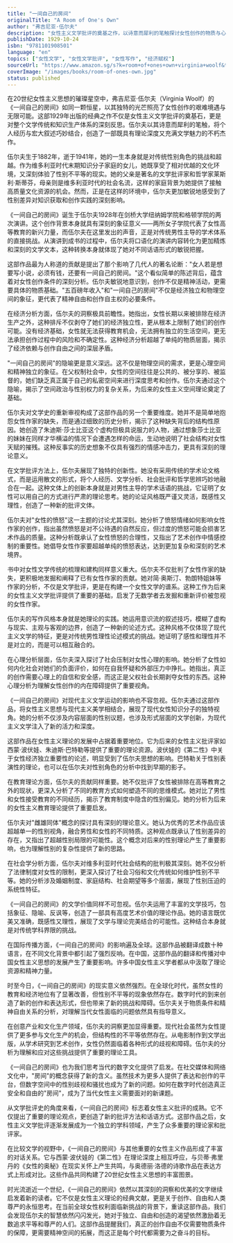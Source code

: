 ```yaml
---
title: "一间自己的房间"
originalTitle: "A Room of One's Own"
author: "弗吉尼亚·伍尔夫"
description: "女性主义文学批评的奠基之作，以诗意而犀利的笔触探讨女性创作的物质与心理条件，提出影响深远的女性写作理论。"
publishDate: 1929-10-24
isbn: "9781101908501"
language: "en"
topics: ["女性文学", "女性文学批评", "女性写作", "经济赋权"]
sourceUrl: "https://www.amazon.sg/s?k=room+of+ones+own+virginia+woolf&tag=inkrupt-22"
coverImage: "/images/books/room-of-ones-own.jpg"
status: published
---
```


在20世纪女性主义思想的璀璨星空中，弗吉尼亚·伍尔夫（Virginia Woolf）的《一间自己的房间》如同一颗恒星，以其独特的光芒照亮了女性创作的艰难境遇与无限可能。这部1929年出版的经典之作不仅是女性主义文学批评的奠基石，更是对整个文学传统和知识生产体系的深刻反思。伍尔夫以其诗意而犀利的笔触，将个人经历与宏大叙述巧妙结合，创造了一部既具有理论深度又充满文学魅力的不朽杰作。

伍尔夫生于1882年，逝于1941年，她的一生本身就是对传统性别角色的挑战和超越。作为维多利亚时代末期知识分子家庭的女儿，她既享受了相对优越的文化环境，又深刻体验了性别不平等的现实。她的父亲是著名的文学批评家和哲学家莱斯利·斯蒂芬，母亲则是维多利亚时代的社会名流，这样的家庭背景为她提供了接触高质量文化资源的机会。然而，正是在这样的环境中，伍尔夫更加敏锐地感受到了性别差异对知识获取和创作实践的深刻影响。

《一间自己的房间》诞生于伍尔夫1928年在剑桥大学纽纳姆学院和格顿学院的两次演讲。这个创作背景本身就具有深刻的象征意义——两所女子学院代表了女性高等教育的新兴力量，而伍尔夫在这里发出的声音，正是对传统男性主导的学术体系的直接挑战。从演讲到成书的过程中，伍尔夫将口语化的演讲内容转化为更加精炼和深刻的文学文本，这种转换本身就体现了她对不同话语形式的敏锐把握。

这部作品最为人称道的贡献是提出了那个影响了几代人的著名论断："女人若是想要写小说，必须有钱，还要有一间自己的房间。"这个看似简单的陈述背后，蕴含着对女性创作条件的深刻分析。伍尔夫敏锐地意识到，创作不仅是精神活动，更需要具体的物质基础。"五百磅年收入"和"一间自己的房间"不仅是经济独立和物理空间的象征，更代表了精神自由和创作自主权的必要条件。

在经济分析方面，伍尔夫的洞察极具前瞻性。她指出，女性长期以来被排除在经济生产之外，这种排斥不仅剥夺了她们的经济独立性，更从根本上限制了她们的创作可能。没有经济基础，女性就无法获得教育机会，无法拥有独立的生活空间，更无法承担创作过程中的风险和不确定性。这种经济分析超越了单纯的物质层面，揭示了经济依赖与创作自由之间的深层矛盾。

"一间自己的房间"的隐喻更是意义深远。这不仅是物理空间的需求，更是心理空间和精神独立的象征。在父权制社会中，女性的空间往往是公共的、被分享的、被监督的，她们缺乏真正属于自己的私密空间来进行深度思考和创作。伍尔夫通过这个隐喻，揭示了空间政治与性别权力的复杂关系，为后来的女性主义空间理论奠定了基础。

伍尔夫对文学史的重新审视构成了这部作品的另一个重要维度。她并不是简单地抱怨女性作家的缺失，而是通过细致的历史分析，揭示了这种缺失背后的结构性原因。她创造了朱迪斯·莎士比亚这个虚构但极具说服力的人物，通过想象莎士比亚的妹妹在同样才华横溢的情况下会遭遇怎样的命运，生动地说明了社会结构对女性天赋的摧残。这种反事实的历史想象不仅具有强烈的情感冲击力，更具有深刻的理论意义。

在文学批评方法上，伍尔夫展现了独特的创新性。她没有采用传统的学术论文格式，而是运用散文的形式，将个人经历、文学分析、社会批评和哲学思辨巧妙地融合在一起。这种文体上的创新本身就是对男性主导的学术话语的挑战，它证明了女性可以用自己的方式进行严肃的理论思考。她的论证风格既严谨又灵活，既感性又理性，创造了一种新的批评文体。

伍尔夫对"女性的愤怒"这一主题的讨论尤其深刻。她分析了愤怒情绪如何影响女性作家的创作，指出虽然愤怒是对不公待遇的自然反应，但过度的愤怒可能会损害艺术作品的质量。这种分析既承认了女性愤怒的合理性，又指出了艺术创作中情感控制的重要性。她倡导女性作家要超越单纯的愤怒表达，达到更加复杂和深刻的艺术境界。

书中对女性文学传统的梳理和建构同样意义重大。伍尔夫不仅批判了女性作家的缺失，更积极地发掘和阐释了已有女性作家的贡献。她对简·奥斯汀、勃朗特姐妹等作家的分析，不仅是文学批评，更是在构建一个女性文学的谱系。这种工作为后来的女性主义文学批评提供了重要的基础，启发了无数学者去发掘和重新评价被忽视的女性作家。

伍尔夫的写作风格本身就是她理论的实践。她运用意识流的叙述技巧，模糊了虚构与现实、主观与客观的边界，创造了一种新的论述方式。这种风格不仅体现了现代主义文学的特征，更是对传统男性理性论述模式的挑战。她证明了感性和理性并不是对立的，而是可以相互融合的。

在心理分析层面，伍尔夫深入探讨了社会压制对女性心理的影响。她分析了女性如何内化社会对她们的负面评价，如何在自我怀疑和外部压力中挣扎。她指出，真正的创作需要心理上的自信和安全感，而这正是父权社会长期剥夺女性的东西。这种心理分析为理解女性创作的内在障碍提供了重要视角。

《一间自己的房间》对现代主义文学运动的影响也不容忽视。伍尔夫通过这部作品，将女性主义思想与现代主义美学相结合，展现了现代女性知识分子的独特视角。她的分析不仅涉及内容层面的性别议题，也涉及形式层面的文学创新，为现代主义文学注入了新的活力和深度。

这部作品在女性主义理论的发展中占据着重要地位。它为后来的女性主义批评家如西蒙·波伏娃、朱迪斯·巴特勒等提供了重要的理论资源。波伏娃的《第二性》中关于女性经济独立重要性的论述，明显受到了伍尔夫思想的影响。巴特勒关于性别表演性的理论，也可以在伍尔夫对性别角色的分析中找到早期的影子。

在教育理论方面，伍尔夫的贡献同样重要。她不仅批评了女性被排除在高等教育之外的现状，更深入分析了不同的教育方式如何塑造不同的思维模式。她对比了男性和女性接受教育的不同经历，揭示了教育制度中隐含的性别偏见。她的分析为后来的女性主义教育理论提供了重要启发。

伍尔夫对"雌雄同体"概念的探讨具有深刻的理论意义。她认为优秀的艺术作品应该超越单一的性别视角，融合男性和女性的不同特质。这种观点既承认了性别差异的存在，又指出了超越性别局限的可能性。这个概念对后来的性别理论产生了重要影响，也为理解性别的复杂性提供了新的思路。

在社会学分析方面，伍尔夫对维多利亚时代社会结构的批判极其深刻。她不仅分析了法律制度对女性的限制，更深入探讨了社会习俗和文化传统如何维护性别不平等。她的分析涉及婚姻制度、家庭结构、社会期望等多个层面，展现了性别压迫的系统性特征。

《一间自己的房间》的文学价值同样不可忽视。伍尔夫运用了丰富的文学技巧，包括象征、隐喻、反讽等，创造了一部具有高度艺术价值的理论作品。她的语言既优美又准确，既感性又理性，展现了文学与理论完美结合的可能性。这种结合本身就是对传统学科界限的挑战。

在国际传播方面，《一间自己的房间》的影响遍及全球。这部作品被翻译成数十种语言，在不同文化背景中都引起了强烈反响。在中国，这部作品的翻译和传播对中国女性主义思想的发展产生了重要影响。许多中国女性主义学者都从中汲取了理论资源和精神力量。

时至今日，《一间自己的房间》的现实意义依然强烈。在全球化时代，虽然女性的教育和经济地位有了显著改善，但性别不平等的现象依然存在。数字时代的到来创造了新的创作和表达形式，但也带来了新的挑战和障碍。伍尔夫关于物质条件和精神自由关系的分析，对理解当代女性面临的问题依然具有指导意义。

在创意产业和文化生产领域，伍尔夫的洞察更加显得重要。现代社会虽然为女性提供了更多参与文化生产的机会，但结构性的不平等依然存在。从电影制作到文学出版，从学术研究到艺术创作，女性仍然面临着各种形式的歧视和障碍。伍尔夫的分析为理解和应对这些挑战提供了重要的理论工具。

《一间自己的房间》也为我们思考当代的数字文化提供了启发。在社交媒体和网络文化中，"房间"的概念获得了新的含义。虽然技术为更多人提供了表达和创作的平台，但数字空间中的性别歧视和骚扰也成为了新的问题。如何在数字时代创造真正安全和自由的"房间"，成为了当代女性主义需要面对的新课题。

从文学批评史的角度来看，《一间自己的房间》标志着女性主义批评的成熟。它不仅提出了重要的理论观点，更创造了新的批评方法和话语方式。这部作品之后，女性主义文学批评逐渐发展成为一个独立的学科领域，产生了众多重要的理论家和批评家。

在比较文学的视野中，《一间自己的房间》与其他重要的女性主义作品形成了丰富的对话关系。它与西蒙·波伏娃的《第二性》在理论深度上相互呼应，与贝蒂·弗里丹的《女性的奥秘》在现实关怀上产生共鸣，与奥德丽·洛德的诗歌作品在表达方式上形成对比。这些作品共同构建了20世纪女性主义思想的丰富图景。

时光流逝近一个世纪，《一间自己的房间》依然以其深刻的洞察和优美的文字继续启发着新的读者。它不仅是女性主义理论的经典文献，更是关于创作、自由和人类尊严的永恒思考。在当前全球女性权利面临新挑战的背景下，重读这部作品，我们会发现伍尔夫的智慧依然闪闪发光，她对于独立、自由和创造的渴望依然激励着无数追求平等和尊严的人们。这部作品提醒我们，真正的创作自由不仅需要物质条件的保障，更需要精神空间的拓展，而这正是每个时代都需要为之奋斗的目标。